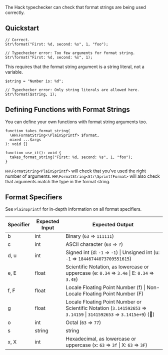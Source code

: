 The Hack typechecker can check that format strings are being used correctly.

## Quickstart
``` Hack
// Correct.
Str\format("First: %d, second: %s", 1, "foo");

// Typechecker error: Too few arguments for format string.
Str\format("First: %d, second: %s", 1);
```

This requires that the format string argument is a string literal, not a variable.

``` Hack
$string = "Number is: %d";

// Typechecker error: Only string literals are allowed here.
Str\format($string, 1);
```

## Defining Functions with Format Strings
You can define your own functions with format string arguments too.

```define.hack no-auto-output
function takes_format_string(
  \HH\FormatString<\PlainSprintf> $format,
  mixed ...$args
): void {}

function use_it(): void {
  takes_format_string("First: %d, second: %s", 1, "foo");
}
```

`HH\FormatString<PlainSprintf>` will check that you've used the right
number of arguments. `HH\FormatString<Str\SprintfFormat>` will also
check that arguments match the type in the format string.

## Format Specifiers
See `PlainSprintf` for in-depth information on all format specifiers. 

| Specifier | Expected Input | Expected Output                                                                                                     |
|-----------|----------------|---------------------------------------------------------------------------------------------------------------------|
| b         | int            | Binary (`63` => `111111`)                                                                                           |
| c         | int            | ASCII character (`63` => `?`)                                                                                       |
| d, u      | int            | Signed int (d: `-1` => `-1`) \| Unsigned int (u: `-1` => `18446744073709551615`)                                    |
| e, E      | float          | Scientific Notation, as lowercase or uppercase (e: `0.34` => `3.4e` \| E: `0.34` => `3.4E`)                         |
| f, F      | float          | Locale Floating Point Number (f) \| Non-Locale Floating Point Number (F)                                            |
| g         | float          | Locale Floating Point Number or Scientific Notation (`3.141592653` => `3.14159` \| `3141592653` => `3.1415e+9`) (🥧) |
| o         | int            | Octal (`63` => `77`)                                                                                                |
| s         | string         | string                                                                                                              |
| x, X      | int            | Hexadecimal, as lowercase or uppercase (x: `63` => `3f` \| X: `63` => `3F`)                                         |

